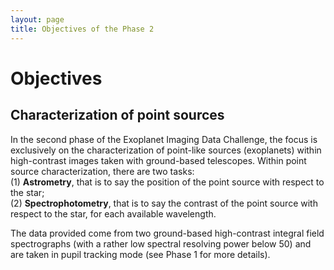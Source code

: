 ```yaml
---
layout: page
title: Objectives of the Phase 2
---
```





# Objectives 
## Characterization of point sources
In the second phase of the Exoplanet Imaging Data Challenge, the focus is exclusively on the characterization of point-like sources (exoplanets) within high-contrast images taken with ground-based telescopes. Within point source characterization, there are two tasks: <br>
(1) **Astrometry**, that is to say the position of the point source with respect to the star;<br>
(2) **Spectrophotometry**, that is to say the contrast of the point source with respect to the star, for each available wavelength.

The data provided come from two ground-based high-contrast integral field spectrographs (with a rather low spectral resolving power below 50) and are taken in pupil tracking mode (see Phase 1 for more details). 
